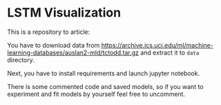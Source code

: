 # LSTM Visualization

This is a repository to article: <link>

You have to download data from https://archive.ics.uci.edu/ml/machine-learning-databases/auslan2-mld/tctodd.tar.gz and extract it  to `data` directory.

Next, you have to install requirements and launch jupyter notebook.

There is some commented code and saved models, so if you want to experiment and fit models by yourself feel free to uncomment.

